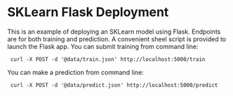 # SKLearn Flask Deployment



This is an example of deploying an SKLearn model using Flask.  Endpoints are for both training
and prediction.  A convenient sheel script is provided to launch the Flask app.  You can
submit training from command line:

```
 curl -X POST -d '@data/train.json' http://localhost:5000/train
```

You can make a prediction from command line:

```
 curl -X POST -d '@data/predict.json' http://localhost:5000/predict
```


